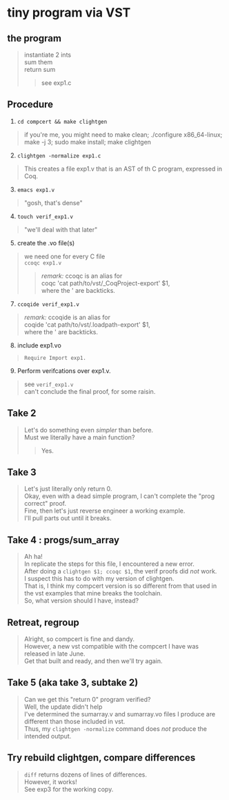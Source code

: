 # tiny program via VST
## the program
>instantiate 2 ints  
>sum them  
>return sum  
>> see exp1.c

## Procedure
1. `cd compcert && make clightgen`  
> if you're me, you might need to make clean; ./configure x86_64-linux; make -j 3; sudo make install; make clightgen
2. `clightgen -normalize exp1.c`  
> This creates a file exp1.v that is an AST of th C program, expressed in Coq.
3. `emacs exp1.v`  
> "gosh, that's dense"  
4. `touch verif_exp1.v`  
> "we'll deal with that later"
5. create the .vo file(s)  
> we need one for every C file  
> `ccoqc exp1.v`  
>> *remark:* ccoqc is an alias for  
>> coqc 'cat path/to/vst/_CoqProject-export' $1,  
>> where the ' are backticks.
7. `ccoqide verif_exp1.v`  
> *remark:* ccoqide is an alias for  
> coqide 'cat path/to/vst/.loadpath-export' $1,  
> where the ' are backticks.
8. include exp1.vo  
> `Require Import exp1.`  
9. Perform verifcations over exp1.v.  
> see `verif_exp1.v`  
> can't conclude the final proof, for some raisin.  

## Take 2
> Let's do something even *simpler* than before.  
> Must we literally have a main function?  
>> Yes.  

## Take 3
> Let's just literally only return 0.  
> Okay, even with a dead simple program, I can't complete the "prog correct" proof.  
> Fine, then let's just reverse engineer a working example.  
> I'll pull parts out until it breaks.  

## Take 4 : progs/sum_array
> Ah ha!  
> In replicate the steps for this file, I encountered a new error.  
> After doing a `clightgen $1; ccoqc $1`, the verif proofs did *not* work.  
> I suspect this has to do with my version of clightgen.  
> That is, I think my compcert version is so different from that used in the vst examples that mine breaks the toolchain.  
> So, what version should I have, instead?  

## Retreat, regroup
> Alright, so compcert is fine and dandy.  
> However, a new vst compatible with the compcert I have was released in late June.  
> Get that built and ready, and then we'll try again.  

## Take 5 (aka take 3, subtake 2)
> Can we get this "return 0" program verified?  
> Well, the update didn't help  
> I've determined the sumarray.v and sumarray.vo files I produce are different than those included in vst.  
> Thus, my `clightgen -normalize` command does *not* produce the intended output.  

## Try rebuild clightgen, compare differences
> `diff` returns dozens of lines of differences.  
> However, it works!  
> See exp3 for the working copy.  






